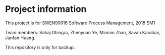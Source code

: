 # Project information

This project is for SWEN90016 Software Process Management, 2018 SM1

Team members: Sahaj Dhingra, Zhenyuan Ye, Minmin Zhan, Savan Kanabar, Junfan Huang.

This repository is only for backup.